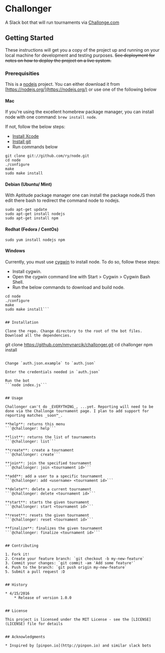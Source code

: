 # Challonger

A Slack bot that will run tournaments via [Challonge.com](Challonge.com)


## Getting Started

These instructions will get you a copy of the project up and running on your local machine for development and testing purposes. ~~See deployment for notes on how to deploy the project on a live system.~~


### Prerequisities

This is a [nodejs](https://nodejs.org/) project. You can either download it from [https://nodejs.org/](https://nodejs.org/) or use one of the following below


#### Mac
If you're using the excellent homebrew package manager, you can install node with one command: `brew install node`.

If not, follow the below steps:
* [Install Xcode](http://developer.apple.com/technologies/tools/)
* [Install git](https://help.github.com/articles/set-up-git/)
* Run commands below

```
git clone git://github.com/ry/node.git
cd node
./configure
make
sudo make install
```

#### Debian (Ubuntu/ Mint)
With Aptitude package manager one can install the package nodeJS then edit there bash to redirect the command node to nodejs.
```
sudo apt-get update
sudo apt-get install nodejs
sudo apt-get install npm
```

#### Redhat (Fedora / CentOs)
```sudo yum install nodejs npm```

#### Windows
Currently, you must use [cygwin](http://www.cygwin.com/) to install node. To do so, follow these steps:
* Install cygwin.
* Open the cygwin command line with Start > Cygwin > Cygwin Bash Shell.
* Run the below commands to download and build node.
```git clone git://github.com/ry/node.git
cd node
./configure
make
sudo make install```


## Installation

Clone the repo. Change directory to the root of the bot files. Download all the dependencies.
```
git clone https://github.com/nmynarcik/challonger.git
cd challonger
npm install
```

Change `auth.json.example` to `auth.json`

Enter the credentials needed in `auth.json`

Run the bot
```node index.js```


## Usage

Challonger can't do _EVERYTHING_, ...yet. Reporting will need to be done via the Challonge tournament page. I plan to add support for reporting matches _soon™_.

**help**​: returns this menu
```@challonger: help```

​**list**​: returns the list of tournaments
```@challonger: list```

​**create**​: create a tournament
```@challonger: create```

​**join**​: join the specified tournament
```@challonger: join <tournament id>```

​**add**​: add a user to a specific tournament
```@challonger: add <username> <tournament id>```

​**delete**​: delete a current tournament
```@challonger: delete <tournament id>```

​**start**​: starts the given tournament
```@challonger: start <tournament id>```

​**reset**​: resets the given tournament
```@challonger: reset <tournament id>```

​**finalize**​: finalizes the given tournament
```@challonger: finalize <tournament id>```


## Contributing

1. Fork it!
2. Create your feature branch: `git checkout -b my-new-feature`
3. Commit your changes: `git commit -am 'Add some feature'`
4. Push to the branch: `git push origin my-new-feature`
5. Submit a pull request :D


## History

* 4/15/2016
    * Release of version 1.0.0


## License

This project is licensed under the MIT License - see the [LICENSE](LICENSE) file for details


## Acknowledgments

* Inspired by [pinpon.io](http://pinpon.io) and similar slack bots
